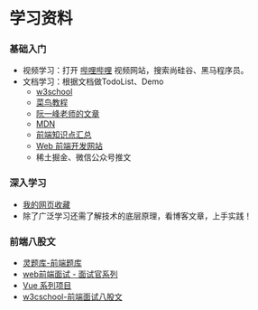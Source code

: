 # 学习资料

### 基础入门
- 视频学习：打开 [哔哩哔哩](http://www.bilibili.com/) 视频网站，搜索尚硅谷、黑马程序员。
- 文档学习：根据文档做TodoList、Demo
    - [w3school](https://www.w3school.com.cn/)
    - [菜鸟教程](https://www.runoob.com/)
    - [阮一峰老师的文章](https://www.ruanyifeng.com/)
    - [MDN](https://developer.mozilla.org/zh-CN/)
    - [前端知识点汇总](https://www.yuque.com/baiyueguang-rfnbu/tr4d0i)
    - [Web 前端开发网站](http://www.webqdkf.com/)
    - 稀土掘金、微信公众号推文

### 深入学习

- [我的网页收藏](./group.html)
- 除了广泛学习还需了解技术的底层原理，看博客文章，上手实践！

### 前端八股文 

- [灵题库-前端题库](https://www.lingtiku.com/)
- [web前端面试 - 面试官系列](https://vue3js.cn/interview/)
- [Vue 系列项目](https://vue3js.cn/)
- [w3cschool-前端面试八股文](https://www.w3cschool.cn/web_interview/)